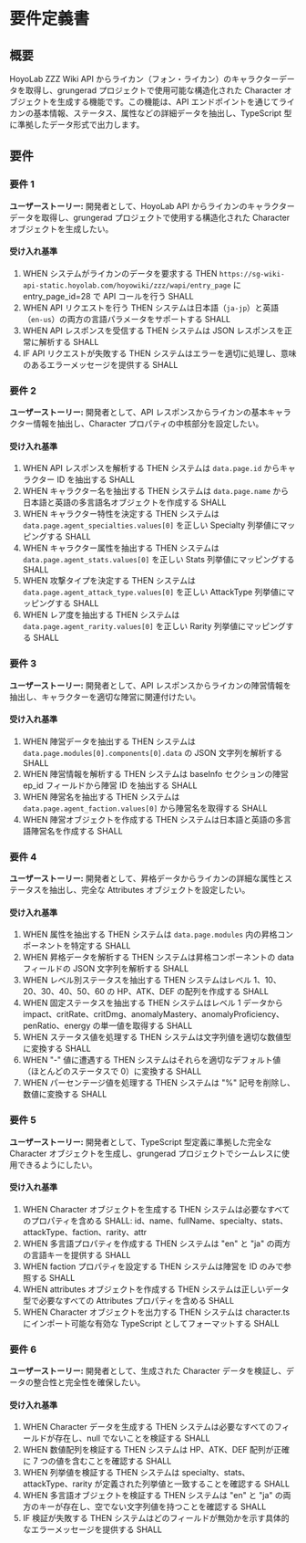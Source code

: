 # 要件定義書

## 概要

HoyoLab ZZZ Wiki API からライカン（フォン・ライカン）のキャラクターデータを取得し、grungerad プロジェクトで使用可能な構造化された Character オブジェクトを生成する機能です。この機能は、API エンドポイントを通じてライカンの基本情報、ステータス、属性などの詳細データを抽出し、TypeScript 型に準拠したデータ形式で出力します。

## 要件

### 要件 1

**ユーザーストーリー:** 開発者として、HoyoLab API からライカンのキャラクターデータを取得し、grungerad プロジェクトで使用する構造化された Character オブジェクトを生成したい。

#### 受け入れ基準

1. WHEN システムがライカンのデータを要求する THEN `https://sg-wiki-api-static.hoyolab.com/hoyowiki/zzz/wapi/entry_page` に entry_page_id=28 で API コールを行う SHALL
2. WHEN API リクエストを行う THEN システムは日本語（`ja-jp`）と英語（`en-us`）の両方の言語パラメータをサポートする SHALL
3. WHEN API レスポンスを受信する THEN システムは JSON レスポンスを正常に解析する SHALL
4. IF API リクエストが失敗する THEN システムはエラーを適切に処理し、意味のあるエラーメッセージを提供する SHALL

### 要件 2

**ユーザーストーリー:** 開発者として、API レスポンスからライカンの基本キャラクター情報を抽出し、Character プロパティの中核部分を設定したい。

#### 受け入れ基準

1. WHEN API レスポンスを解析する THEN システムは `data.page.id` からキャラクター ID を抽出する SHALL
2. WHEN キャラクター名を抽出する THEN システムは `data.page.name` から日本語と英語の多言語名オブジェクトを作成する SHALL
3. WHEN キャラクター特性を決定する THEN システムは `data.page.agent_specialties.values[0]` を正しい Specialty 列挙値にマッピングする SHALL
4. WHEN キャラクター属性を抽出する THEN システムは `data.page.agent_stats.values[0]` を正しい Stats 列挙値にマッピングする SHALL
5. WHEN 攻撃タイプを決定する THEN システムは `data.page.agent_attack_type.values[0]` を正しい AttackType 列挙値にマッピングする SHALL
6. WHEN レア度を抽出する THEN システムは `data.page.agent_rarity.values[0]` を正しい Rarity 列挙値にマッピングする SHALL

### 要件 3

**ユーザーストーリー:** 開発者として、API レスポンスからライカンの陣営情報を抽出し、キャラクターを適切な陣営に関連付けたい。

#### 受け入れ基準

1. WHEN 陣営データを抽出する THEN システムは `data.page.modules[0].components[0].data` の JSON 文字列を解析する SHALL
2. WHEN 陣営情報を解析する THEN システムは baseInfo セクションの陣営 ep_id フィールドから陣営 ID を抽出する SHALL
3. WHEN 陣営名を抽出する THEN システムは `data.page.agent_faction.values[0]` から陣営名を取得する SHALL
4. WHEN 陣営オブジェクトを作成する THEN システムは日本語と英語の多言語陣営名を作成する SHALL

### 要件 4

**ユーザーストーリー:** 開発者として、昇格データからライカンの詳細な属性とステータスを抽出し、完全な Attributes オブジェクトを設定したい。

#### 受け入れ基準

1. WHEN 属性を抽出する THEN システムは `data.page.modules` 内の昇格コンポーネントを特定する SHALL
2. WHEN 昇格データを解析する THEN システムは昇格コンポーネントの data フィールドの JSON 文字列を解析する SHALL
3. WHEN レベル別ステータスを抽出する THEN システムはレベル 1、10、20、30、40、50、60 の HP、ATK、DEF の配列を作成する SHALL
4. WHEN 固定ステータスを抽出する THEN システムはレベル 1 データから impact、critRate、critDmg、anomalyMastery、anomalyProficiency、penRatio、energy の単一値を取得する SHALL
5. WHEN ステータス値を処理する THEN システムは文字列値を適切な数値型に変換する SHALL
6. WHEN "-" 値に遭遇する THEN システムはそれらを適切なデフォルト値（ほとんどのステータスで 0）に変換する SHALL
7. WHEN パーセンテージ値を処理する THEN システムは "%" 記号を削除し、数値に変換する SHALL

### 要件 5

**ユーザーストーリー:** 開発者として、TypeScript 型定義に準拠した完全な Character オブジェクトを生成し、grungerad プロジェクトでシームレスに使用できるようにしたい。

#### 受け入れ基準

1. WHEN Character オブジェクトを生成する THEN システムは必要なすべてのプロパティを含める SHALL: id、name、fullName、specialty、stats、attackType、faction、rarity、attr
2. WHEN 多言語プロパティを作成する THEN システムは "en" と "ja" の両方の言語キーを提供する SHALL
3. WHEN faction プロパティを設定する THEN システムは陣営を ID のみで参照する SHALL
4. WHEN attributes オブジェクトを作成する THEN システムは正しいデータ型で必要なすべての Attributes プロパティを含める SHALL
5. WHEN Character オブジェクトを出力する THEN システムは character.ts にインポート可能な有効な TypeScript としてフォーマットする SHALL

### 要件 6

**ユーザーストーリー:** 開発者として、生成された Character データを検証し、データの整合性と完全性を確保したい。

#### 受け入れ基準

1. WHEN Character データを生成する THEN システムは必要なすべてのフィールドが存在し、null でないことを検証する SHALL
2. WHEN 数値配列を検証する THEN システムは HP、ATK、DEF 配列が正確に 7 つの値を含むことを確認する SHALL
3. WHEN 列挙値を検証する THEN システムは specialty、stats、attackType、rarity が定義された列挙値と一致することを確認する SHALL
4. WHEN 多言語オブジェクトを検証する THEN システムは "en" と "ja" の両方のキーが存在し、空でない文字列値を持つことを確認する SHALL
5. IF 検証が失敗する THEN システムはどのフィールドが無効かを示す具体的なエラーメッセージを提供する SHALL
